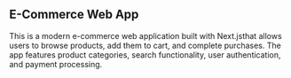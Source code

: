

## E-Commerce Web App

This is a modern e-commerce web application built with Next.jsthat allows users to browse products, add them to cart, and complete purchases. The app features product categories, search functionality, user authentication, and payment processing.